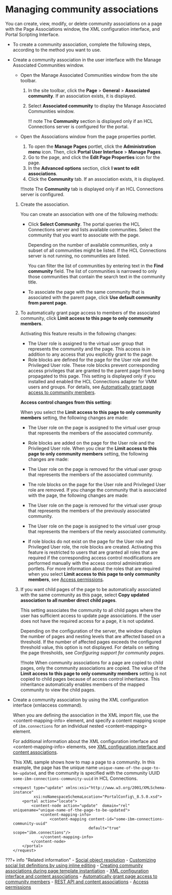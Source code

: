 # Managing community associations

You can create, view, modify, or delete community associations on a page with the Page Associations window, the XML configuration interface, and Portal Scripting Interface.

-   To create a community association, complete the following steps, according to the method you want to use.
-   Create a community association in the user interface with the Manage Associated Communities window.

    -   Open the Manage Associated Communities window from the site toolbar.
        1.  In the site toolbar, click the **Page** \> **General** \> **Associated community**. If an association exists, it is displayed.
        2.  Select **Associated community** to display the Manage Associated Communities window.

            !!! note 
                The **Community** section is displayed only if an HCL Connections server is configured for the portal.

    -   Open the Associations window from the page properties portlet.
        1.  To open the **Manage Pages** portlet, click the **Administration menu** icon. Then, click **Portal User Interface** \> **Manage Pages**.
        2.  Go to the page, and click the **Edit Page Properties** icon for the page.
        3.  In the **Advanced options** section, click **I want to edit associations**.
        4.  Click the **Community** tab. If an association exists, it is displayed.

        !!!note
            The **Community** tab is displayed only if an HCL Connections server is configured.

    1.  Create the association.

        You can create an association with one of the following methods:

        -   Click **Select Community**. The portal queries the HCL Connections server and lists available communities. Select the community that you want to associate with the page.

            Depending on the number of available communities, only a subset of all communities might be listed. If the HCL Connections server is not running, no communities are listed.

            You can filter the list of communities by entering text in the **Find community** field. The list of communities is narrowed to only those communities that contain the search text in the community title.

        -   To associate the page with the same community that is associated with the parent page, click **Use default community from parent page**.
        
    2.  To automatically grant page access to members of the associated community, click **Limit access to this page to only community members**.

        Activating this feature results in the following changes:

        -   The User role is assigned to the virtual user group that represents the community and the page. This access is in addition to any access that you explicitly grant to the page.
        -   Role blocks are defined for the page for the User role and the Privileged User role. These role blocks prevent corresponding access privileges that are granted to the parent page from being propagated to this page.
        This setting is displayed only if you installed and enabled the HCL Connections adapter for VMM users and groups. For details, see [Automatically grant page access to community members](../cfg_community_pages/commpages_delegate_access.md).

        **Access control changes from this setting:**

        When you select the **Limit access to this page to only community members** setting, the following changes are made:

        -   The User role on the page is assigned to the virtual user group that represents the members of the associated community.
        -   Role blocks are added on the page for the User role and the Privileged User role.
        When you clear the **Limit access to this page to only community members** setting, the following changes are made:

        -   The User role on the page is removed for the virtual user group that represents the members of the associated community.
        -   The role blocks on the page for the User role and Privileged User role are removed.
        If you change the community that is associated with the page, the following changes are made:

        -   The User role on the page is removed for the virtual user group that represents the members of the previously associated community.
        -   The User role on the page is assigned to the virtual user group that represents the members of the newly associated community.
        -   If role blocks do not exist on the page for the User role and Privileged User role, the role blocks are created.
        Activating this feature is restricted to users that are granted all roles that are required if the corresponding access control modifications are performed manually with the access control administration portlets. For more information about the roles that are required when you select **Limit access to this page to only community members**, see [Access permissions](../../../../../deployment/manage/security/people/authorization/controlling_access/resources_roles/sec_acc_rights.md).

    3.  If you want child pages of the page to be automatically associated with the same community as this page, select **Copy updated association to all number direct child pages**.

        This setting associates the community to all child pages where the user has sufficient access to update page associations. If the user does not have the required access for a page, it is not updated.

        Depending on the configuration of the server, the window displays the number of pages and nesting levels that are affected based on a threshold. If the number of affected pages exceeds the configured threshold value, this option is not displayed. For details on setting the page thresholds, see *Configuring support for community pages*.

        !!!note
            When community associations for a page are copied to child pages, only the community associations are copied. The value of the **Limit access to this page to only community members** setting is not copied to child pages because of access control inheritance. This inheritance automatically enables members of the mapped community to view the child pages.

-   Create a community association by using the XML configuration interface \(xmlaccess command\).

    When you are defining the association in the XML import file, use the <content-mapping-info\> element, and specify a content mapping scope of `ibm.connections` for an individual nested <content-mapping\> element.

    For additional information about the XML configuration interface and <content-mapping-info\> elements, see [XML configuration interface and content associations](https://help.hcltechsw.com/digital-experience/9.5/admin-system/mp_wcm_contentmap_xml.html).

    This XML sample shows how to map a page to a community. In this example, the page has the unique name `unique-name-of-the-page-to-be-updated`, and the community is specified with the community UUID `some-ibm-connections-community-uuid` in HCL Connections.

    ```
    <request type="update" xmlns:xsi="http://www.w3.org/2001/XMLSchema-instance" 
             xsi:noNamespaceSchemaLocation="PortalConfig\_8.5.0.xsd">
        <portal action="locate">
            <content-node action="update"  domain="rel" uniquename="unique-name-of-the-page-to-be-updated">
                <content-mapping-info>
                    <content-mapping content-id="some-ibm-connections-community-uuid" 
                                     default="true" scope="ibm.connections"/>
                </content-mapping-info>
            </content-node>
        </portal>
    </request>
    ```




???+ info "Related information"
    - [Social object resolution](../../../../../build_sites/social_rendering/working_with_social_objects/concept_list_social_objects/soc_rendr_soc_obj_resltn.md)
    - [Customizing social list definitions by using inline editing](../../../../../build_sites/social_rendering/customizing_view_definitions/soc_rendr_cust_socl_list.md)
    - [Creating community associations during page template instantiation](creating_community_assoc/index.md)
    - [XML configuration interface and content associations](https://help.hcltechsw.com/digital-experience/9.5/admin-system/mp_wcm_contentmap_xml.html)
    - [Automatically grant page access to community members](../cfg_community_pages/commpages_delegate_access.md)
    - [REST API and content associations](https://help.hcltechsw.com/digital-experience/9.5/admin-system/mp_wcm_contentmap_restapi.html)
    - [Access permissions](../../../../../deployment/manage/security/people/authorization/controlling_access/resources_roles/sec_acc_rights.md)

